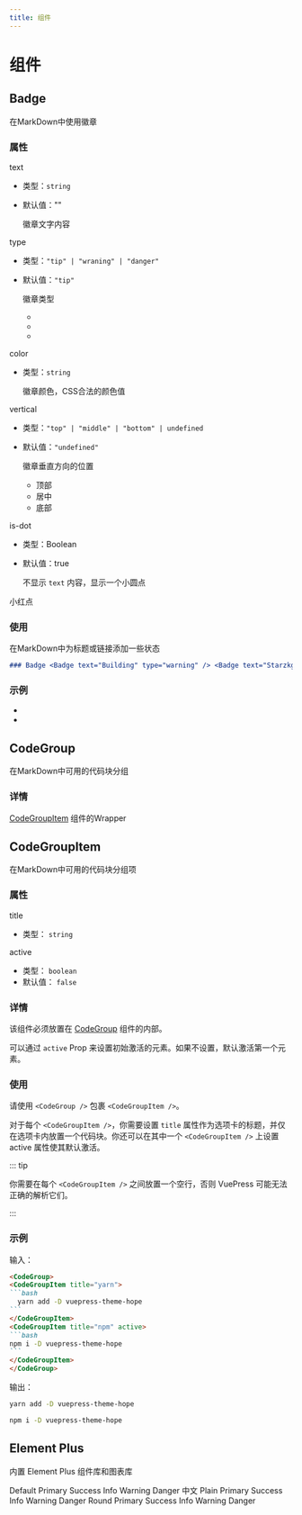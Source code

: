 ```yaml
---
title: 组件
---
```


# 组件

## Badge
在MarkDown中使用徽章

### 属性
text <Badge text="必填" type="danger" />

- 类型：`string`
- 默认值：""
  
  徽章文字内容

type

- 类型：`"tip" | "wraning" | "danger"`
- 默认值：`"tip"`

  徽章类型
  - <Badge text="tip" type="tip" />
  - <Badge text="warn" type="warning" />
  - <Badge text="error" type="danger" />

color <Badge text="可选" />
- 类型：`string`

  徽章颜色，CSS合法的颜色值

vertical 
- 类型：`"top" | "middle" | "bottom" | undefined `
- 默认值：`"undefined"`

  徽章垂直方向的位置
  -  顶部<Badge text="top" vertical="top" />
  -  居中<Badge text="middle" vertical="middle" />
  -  底部<Badge text="bottom" vertical="bottom" />

is-dot
- 类型：Boolean
- 默认值：true

  不显示 `text`  内容，显示一个小圆点 

小红点 <Badge  type="danger" is-dot/>


### 使用
在MarkDown中为标题或链接添加一些状态
```markdown
### Badge <Badge text="Building" type="warning" /> <Badge text="Starzkg" color="grey" />
```

### 示例
- <Badge text="type" type="warning" />
- <Badge text="color" color="grey" />

## CodeGroup

在MarkDown中可用的代码块分组

### 详情
  
  [CodeGroupItem](components.md#codegroupitem) 组件的Wrapper

## CodeGroupItem
在MarkDown中可用的代码块分组项

### 属性
title <Badge text="必填" type="danger" />
- 类型： `string`

active
- 类型： `boolean`
- 默认值： `false`

### 详情

  该组件必须放置在 [CodeGroup](#codegroup) 组件的内部。

  可以通过 `active` Prop 来设置初始激活的元素。如果不设置，默认激活第一个元素。

### 使用
请使用 `<CodeGroup />` 包裹 `<CodeGroupItem />`。 

对于每个 `<CodeGroupItem />`，你需要设置 `title` 属性作为选项卡的标题，并仅在选项卡内放置一个代码块。你还可以在其中一个 `<CodeGroupItem />` 上设置 active 属性使其默认激活。 

::: tip

你需要在每个 `<CodeGroupItem />` 之间放置一个空行，否则 VuePress 可能无法正确的解析它们。

:::

### 示例

输入：

````markdown
<CodeGroup>
<CodeGroupItem title="yarn">
```bash
  yarn add -D vuepress-theme-hope
```
</CodeGroupItem>
<CodeGroupItem title="npm" active>
```bash
npm i -D vuepress-theme-hope
```
</CodeGroupItem>
</CodeGroup>
````

输出：

<CodeGroup>
  <CodeGroupItem title="yarn">

```bash
yarn add -D vuepress-theme-hope
```
  </CodeGroupItem>
  
  <CodeGroupItem title="npm" active>

```bash
npm i -D vuepress-theme-hope
```
  </CodeGroupItem>
</CodeGroup>

## Element Plus
内置 Element Plus 组件库和图表库

<el-row>
  <el-button>Default</el-button>
  <el-button type="primary">Primary</el-button>
  <el-button type="success">Success</el-button>
  <el-button type="info">Info</el-button>
  <el-button type="warning">Warning</el-button>
  <el-button type="danger">Danger</el-button>
  <el-button>中文</el-button>
</el-row>

<el-row style="margin-top: 10px">
  <el-button plain>Plain</el-button>
  <el-button type="primary" plain>Primary</el-button>
  <el-button type="success" plain>Success</el-button>
  <el-button type="info" plain>Info</el-button>
  <el-button type="warning" plain>Warning</el-button>
  <el-button type="danger" plain>Danger</el-button>
</el-row>

<el-row style="margin-top: 10px">
  <el-button round>Round</el-button>
  <el-button type="primary" round>Primary</el-button>
  <el-button type="success" round>Success</el-button>
  <el-button type="info" round>Info</el-button>
  <el-button type="warning" round>Warning</el-button>
  <el-button type="danger" round>Danger</el-button>
</el-row>

<el-row style="margin-top: 10px">
  <el-button icon="search" circle></el-button>
  <el-button type="primary" icon="edit" circle></el-button>
  <el-button type="success" icon="check" circle></el-button>
  <el-button type="info" icon="message" circle></el-button>
  <el-button type="warning" icon="star" circle></el-button>
  <el-button type="danger" icon="delete" circle></el-button>
</el-row>
